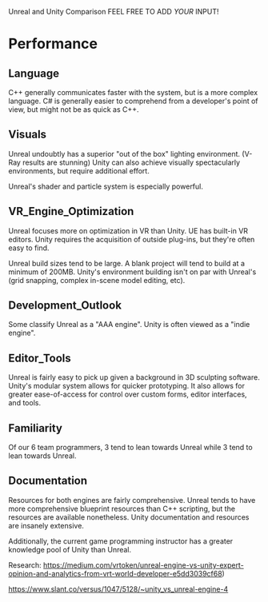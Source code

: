 Unreal and Unity Comparison
FEEL FREE TO ADD *YOUR* INPUT!

# Performance
## Language
C++ generally communicates faster with the system, but is a more complex language. 
C# is generally easier to comprehend from a developer's point of view, but might not be as quick as C++.

## Visuals
Unreal undoubtly has a superior "out of the box" lighting environment. (V-Ray results are stunning)
Unity can also achieve visually spectacularly environments, but require additional effort.

Unreal's shader and particle system is especially powerful.

## VR_Engine_Optimization
Unreal focuses more on optimization in VR than Unity. UE has built-in VR editors.
Unity requires the acquisition of outside plug-ins, but they're often easy to find.

Unreal build sizes tend to be large. A blank project will tend to build at a minimum of 200MB.
Unity's environment building isn't on par with Unreal's (grid snapping, complex in-scene model editing, etc).

## Development_Outlook
Some classify Unreal as a "AAA engine".
Unity is often viewed as a "indie engine".

## Editor_Tools
Unreal is fairly easy to pick up given a background in 3D sculpting software.
Unity's modular system allows for quicker prototyping. It also allows for greater ease-of-access for control over custom forms, editor interfaces, and tools.

## Familiarity
Of our 6 team programmers, 3 tend to lean towards Unreal while 3 tend to lean towards Unreal.

## Documentation
Resources for both engines are fairly comprehensive. Unreal tends to have more comprehensive blueprint resources than C++ scripting, but the resources are available nonetheless.
Unity documentation and resources are insanely extensive. 

Additionally, the current game programming instructor has a greater knowledge pool of Unity than Unreal.


Research:
https://medium.com/vrtoken/unreal-engine-vs-unity-expert-opinion-and-analytics-from-vrt-world-developer-e5dd3039cf68)

https://www.slant.co/versus/1047/5128/~unity_vs_unreal-engine-4


